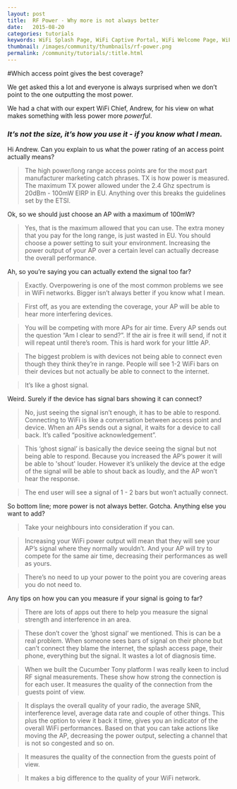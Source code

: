 ```yaml
---
layout: post
title:  RF Power - Why more is not always better
date:   2015-08-20
categories: tutorials
keywords: WiFi Splash Page, WiFi Captive Portal, WiFi Welcome Page, WiFi Splash page html5, WiFi splash page example, wifi splash page template
thumbnail: /images/community/thumbnails/rf-power.png
permalink: /community/tutorials/:title.html
---
```


#Which access point gives the best coverage? 

We get asked this a lot and everyone is always surprised when we don’t point to the one outputting the most power.

We had a chat with our expert WiFi Chief, Andrew, for his view on what makes something with less power more _powerful_.

### _It’s not the size, it’s how you use it - if you know what I mean._

Hi Andrew. Can you explain to us what the power rating of an access point actually means?

>The high power/long range access points are for the most part manufacturer marketing catch phrases. TX is how power is measured. The maximum TX power allowed under the 2.4 Ghz spectrum is 20dBm - 100mW EIRP in EU. Anything over this breaks the guidelines set by the ETSI.

Ok, so we should just choose an AP with a maximum of 100mW?

>Yes, that is the maximum allowed that you can use. The extra money that you pay for the long range, is just wasted in EU. 
>You should choose a power setting to suit your environment. Increasing the power output of your AP over a certain level can actually decrease the overall performance.

Ah, so you’re saying you can actually extend the signal too far? 

>Exactly. Overpowering is one of the most common problems we see in WiFi networks. Bigger isn’t always better if you know what I mean.

>First off, as you are extending the coverage, your AP will be able to hear more interfering devices.

>You will be competing with more APs for air time. Every AP sends out the question “Am I clear to send?”. If the air is free it will send, if not it will repeat until there’s room. This is hard work for your little AP.

>The biggest problem is with devices not being able to connect even though they think they’re in range. People will see 1-2 WiFi bars on their devices but not actually be able to connect to the internet. 

>It’s like a ghost signal.

Weird. Surely if the device has signal bars showing it can connect? <image of low signal bars on phone>

>No, just seeing the signal isn’t enough, it has to be able to respond. Connecting to WiFi is like a conversation between access point and device. When an APs sends out a signal, it waits for a device to call back. It’s called “positive acknowledgement”. 

>This ‘ghost signal’ is basically the device seeing the signal but not being able to respond. Because you increased the AP’s power it will be able to 'shout' louder. However it’s unlikely the device at the edge of the signal will be able to shout back as loudly, and the AP won’t hear the response.

>The end user will see a signal of 1 - 2 bars but won’t actually connect.

So bottom line; more power is not always better. Gotcha. Anything else you want to add?

>Take your neighbours into consideration if you can. 

>Increasing your WiFi power output will mean that they will see your AP’s signal where they normally wouldn’t. And your AP will try to compete for the same air time, decreasing their performances as well as yours.

>There’s no need to up your power to the point you are covering areas you do not need to.

Any tips on how you can you measure if your signal is going to far?

>There are lots of apps out there to help you measure the signal strength and interference in an area.
<app image of inference>

>These don’t cover the ‘ghost signal’ we mentioned. This is can be a real problem. When someone sees bars of signal on their phone but can’t connect they blame the internet, the splash access page, their phone, everything but the signal. It wastes a lot of diagnosis time.

>When we built the Cucumber Tony platform I was really keen to includ RF signal measurements. These show how strong the connection is for each user. It measures the quality of the connection from the guests point of view. 

>It displays the overall quality of your radio, the average SNR, interference level, average data rate and couple of other things. This plus the option to view it back it time, gives you an indicator of the overall WiFi performances. Based on that you can take actions like moving the AP, decreasing the power output, selecting a channel that is not so congested and so on.

>It measures the quality of the connection from the guests point of view. 

>It makes a big difference to the quality of your WiFi network.

<image of RF graphs>


